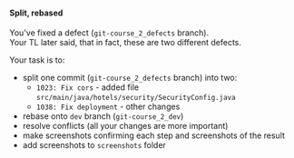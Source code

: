 #### Split, rebased

You've fixed a defect (`git-course_2_defects` branch). <br>
Your TL later said, that in fact, these are two different defects.

Your task is to:
- split one commit (`git-course_2_defects` branch) into two:
    * `1023: Fix cors` - added file `src/main/java/hotels/security/SecurityConfig.java`
    * `1038: Fix deployment` - other changes
- rebase onto `dev` branch (`git-course_2_dev`)
- resolve conflicts (all your changes are more important)
- make screenshots confirming each step and screenshots of the result
- add screenshots to `screenshots` folder
